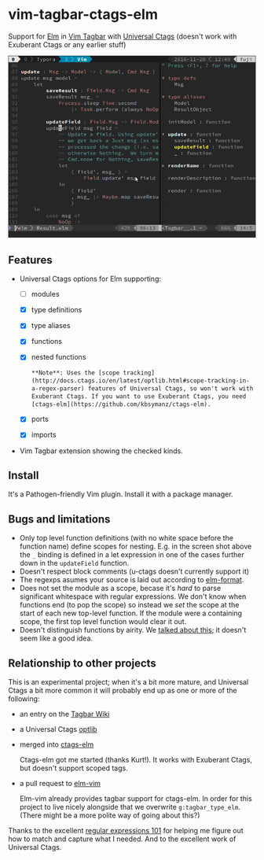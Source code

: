 # vim-tagbar-ctags-elm

Support for [Elm](http://elm-lang.org/) in [Vim Tagbar](https://majutsushi.github.io/tagbar/) with [Universal Ctags](https://ctags.io/) (doesn't work with Exuberant Ctags or any earlier stuff)

![elm-tagbar-ctags](img/elm-tagbar-ctags.png)		

## Features


- Universal Ctags options for Elm supporting:
  - [ ] modules

  - [x] type definitions 

  - [x] type aliases

  - [x] functions

  - [x] nested functions

        **Note**: Uses the [scope tracking](http://docs.ctags.io/en/latest/optlib.html#scope-tracking-in-a-regex-parser) features of Universal Ctags, so won't work with Exuberant Ctags. If you want to use Exuberant Ctags, you need [ctags-elm](https://github.com/kbsymanz/ctags-elm).

  - [x] ports 

  - [x] imports

- Vim Tagbar extension showing the checked kinds.


## Install

It's a Pathogen-friendly Vim plugin. Install it with a package manager. 

## Bugs and limitations

* Only top level function definitions (with no white space before the function name) define scopes for nesting. E.g. in the screen shot above the `_` binding is defined in a let expression in one of the cases further down in the `updateField` function.
* Doesn't respect block comments (u-ctags doesn't currently support it)
* The regexps asumes your source is laid out according to [elm-format](https://github.com/avh4/elm-format).
* Does not set the module as a scope, becase it's _hard_ to parse significant whitespace with regular expressions. We don't know when functions end (to pop the scope) so instead we _set_ the scope at the start of each new top-level function. If the module were a containing scope, the first top level function would clear it out.
* Doesn't distinguish functions by airity. We [talked about this](https://github.com/kbsymanz/ctags-elm/issues/4); it doesn't seem like a good idea.

## Relationship to other projects

This is an experimental project; when it's a bit more mature, and Universal Ctags a bit more common it will probably end up as one or more of the following: 

* an entry on the [Tagbar Wiki](https://github.com/majutsushi/tagbar/wiki)

* a Universal Ctags [optlib](http://docs.ctags.io/en/latest/optlib.html) 

* merged into [ctags-elm](https://github.com/kbsymanz/ctags-elm)

  Ctags-elm got me started (thanks Kurt!). It works with Exuberant Ctags, but doesn't support scoped tags.

- a pull request to [elm-vim](https://github.com/ElmCast/elm-vim) 

  Elm-vim already provides tagbar support for ctags-elm. In order for this project to live nicely alongside that we overwrite `g:tagbar_type_elm`. (There might be a more polite way of going about this?)

Thanks to the excellent [regular expressions 101](https://regex101.com/) for helping me figure out how to match and capture what I needed. And to the excellent work of Universal Ctags.
